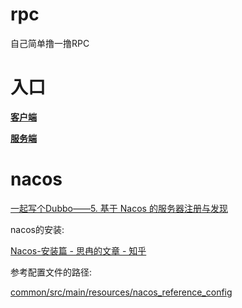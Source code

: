 # rpc
自己简单撸一撸RPC

# 入口

[**客户端**](client/src/main/java/edu/neu/rpc/test/NettyClientTest.java)

[**服务端**](server/src/main/java/edu/neu/rpc/test/NettyServerTest.java)

# nacos 


[一起写个Dubbo——5. 基于 Nacos 的服务器注册与发现](https://blog.csdn.net/qq_40856284/article/details/107783908)

nacos的安装:

[Nacos-安装篇 - 思冉的文章 - 知乎](https://zhuanlan.zhihu.com/p/355296500)

参考配置文件的路径:

[common/src/main/resources/nacos_reference_config](common/src/main/resources/nacos_reference_config)